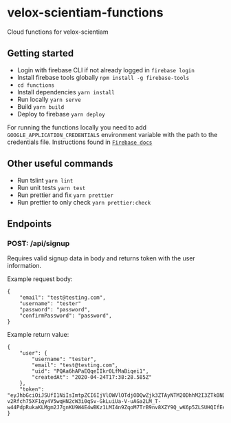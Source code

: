 # velox-scientiam-functions

Cloud functions for velox-scientiam

## Getting started

- Login with firebase CLI if not already logged in `firebase login`
- Install firebase tools globally `npm install -g firebase-tools`
- `cd functions`
- Install dependencies `yarn install`
- Run locally `yarn serve`
- Build `yarn build`
- Deploy to firebase `yarn deploy`

For running the functions locally you need to add `GOOGLE_APPLICATION_CREDENTIALS` environment variable with the path to the credentials file. Instructions found in [`Firebase docs`](https://firebase.google.com/docs/admin/setup#initialize-sdk)

## Other useful commands

- Run tslint `yarn lint`
- Run unit tests `yarn test`
- Run prettier and fix `yarn prettier`
- Run prettier to only check `yarn prettier:check`

## Endpoints

### POST: /api/signup

Requires valid signup data in body and returns token with the user information.

Example request body:

```
{
    "email": "test@testing.com",
    "username": "tester"
    "password": "password",
    "confirmPassword": "password",
}
```

Example return value:

```
{
    "user": {
        "username": "tester",
        "email": "test@testing.com",
        "uid": "PQAa6hAPaEQqeIIkr0LfMaBiqei1",
        "createdAt": "2020-04-24T17:38:28.585Z"
    },
    "token": "eyJhbGciOiJSUfI1NiIsImtpZCI6IjVlOWVlOTdjODQwZjk3ZTAyNTM2ODhhM2I3ZTk0NDczZTUyOGE3YjUiLCJ0eXAiOiJKV1QifQ.eyJpc3MiOiJodHRwczovL3flY3VyZXRva2VuLmdvb2dsZS5jb20vdmVsb3gtODBmYjUiLCJhdWQiOiJ2ZWxveC04MGZiNSIsImF1dGhfdGltZSI6MTU4Nzc0OTkwOCwidXNlcl9pZCI6IlBRQUo2aEFQYUVRcVZJSWtyMExWTWFCaXFlaTEiLCJzdWIiOiJQUUFKNmhBUGFFUXFWSUlrcjBMVkfhQmlxZWkxIiwiaWF0IjoxNTg3NzQ5OTA4LCJleHAiOjE1ODc3NTM1MDgsImVtYWlsIjoidGltbzFAdGVzdGluZy5jb20iLCJlbWFpbF92ZXJpZmllZCI6ZmFsc2UsImZpcmViYXNlIjp7ImlkZW50aXRpZXMiOnsiZW1haWwiOlsidGltbzFAdGVzdGluZy5jb20iXX0sInNpZ25faW5fcHJvdmlkZXIiOiJwYXNzd29yZCJ9fg.rATd0NGOtuYFajMbRALtkdqh5v0Y3HF-v2Rfch75XF1qy4V5wqHN2cW3i0qSv-GkLuiUa-V-uAGa2LM_T-w44PdpRukaKLMgm2J7gnKU9W4E4wBKz1LMI4n9ZqoM7TrB9nv8XZY9Q_wK6p5ZLSUHQIfEelIENs5uKNetxJ9Oy17KxAhX1UVvWPbnVbBRLigm0S2EQ9Iqy0uA95sGGuNA4ZpkkRFak1j8sR6k08JGiLufOeXloPbVu_Xxfdp_SY2X2iiyFzhb48YzKqwIm4cJbnHWqHZUndCDKBkiPagzKBxB_Y0BW0pk8vMixLcJs0cVvGLVRHoUqaZbbXCgjbiTuw"
}
```
